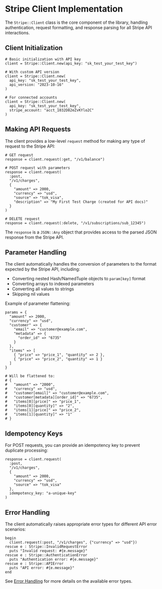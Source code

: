 # Stripe Client Implementation

The `Stripe::Client` class is the core component of the library, handling authentication, request formatting, and response parsing for all Stripe API interactions.

## Client Initialization

```crystal
# Basic initialization with API key
client = Stripe::Client.new(api_key: "sk_test_your_test_key")

# With custom API version
client = Stripe::Client.new(
  api_key: "sk_test_your_test_key",
  api_version: "2023-10-16"
)

# For connected accounts
client = Stripe::Client.new(
  api_key: "sk_test_your_test_key",
  stripe_account: "acct_1032D82eZvKYlo2C"
)
```

## Making API Requests

The client provides a low-level `request` method for making any type of request to the Stripe API:

```crystal
# GET request
response = client.request(:get, "/v1/balance")

# POST request with parameters
response = client.request(
  :post, 
  "/v1/charges", 
  {
    "amount" => 2000,
    "currency" => "usd",
    "source" => "tok_visa",
    "description" => "My First Test Charge (created for API docs)"
  }
)

# DELETE request
response = client.request(:delete, "/v1/subscriptions/sub_12345")
```

The `response` is a `JSON::Any` object that provides access to the parsed JSON response from the Stripe API.

## Parameter Handling

The client automatically handles the conversion of parameters to the format expected by the Stripe API, including:

- Converting nested Hash/NamedTuple objects to `param[key]` format
- Converting arrays to indexed parameters
- Converting all values to strings
- Skipping nil values

Example of parameter flattening:

```crystal
params = {
  "amount" => 2000,
  "currency" => "usd",
  "customer" => {
    "email" => "customer@example.com",
    "metadata" => {
      "order_id" => "6735"
    }
  },
  "items" => [
    { "price" => "price_1", "quantity" => 2 },
    { "price" => "price_2", "quantity" => 1 }
  ]
}

# Will be flattened to:
# {
#   "amount" => "2000",
#   "currency" => "usd",
#   "customer[email]" => "customer@example.com",
#   "customer[metadata][order_id]" => "6735",
#   "items[0][price]" => "price_1",
#   "items[0][quantity]" => "2",
#   "items[1][price]" => "price_2",
#   "items[1][quantity]" => "1"
# }
```

## Idempotency Keys

For POST requests, you can provide an idempotency key to prevent duplicate processing:

```crystal
response = client.request(
  :post, 
  "/v1/charges", 
  {
    "amount" => 2000,
    "currency" => "usd",
    "source" => "tok_visa"
  },
  idempotency_key: "a-unique-key"
)
```

## Error Handling

The client automatically raises appropriate error types for different API error scenarios:

```crystal
begin
  client.request(:post, "/v1/charges", {"currency" => "usd"})
rescue e : Stripe::InvalidRequestError
  puts "Invalid request: #{e.message}"
rescue e : Stripe::AuthenticationError
  puts "Authentication error: #{e.message}"
rescue e : Stripe::APIError
  puts "API error: #{e.message}"
end
```

See [Error Handling](error-handling.md) for more details on the available error types.
